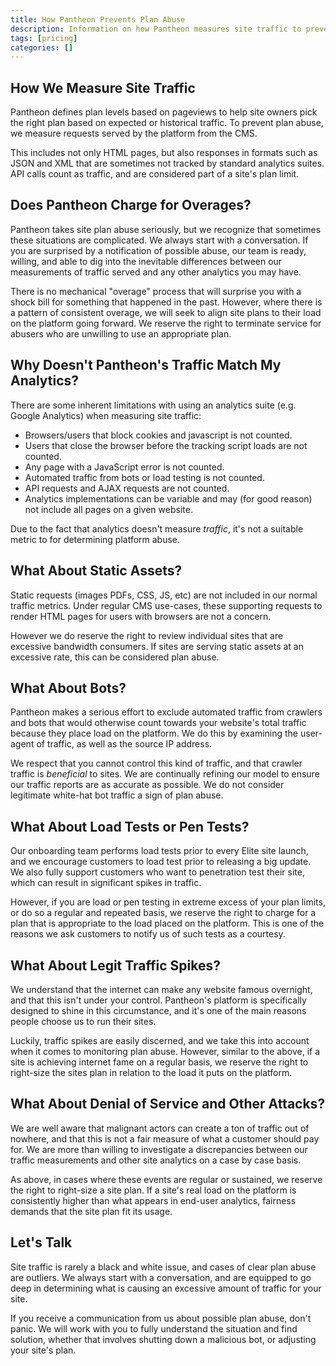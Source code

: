 ```yaml
---
title: How Pantheon Prevents Plan Abuse
description: Information on how Pantheon measures site traffic to prevent plan abuse
tags: [pricing]
categories: []
---
```


## How We Measure Site Traffic

Pantheon defines plan levels based on pageviews to help site owners pick the right plan based on expected or historical traffic. To prevent plan abuse, we measure requests served by the platform from the CMS. 

This includes not only HTML pages, but also responses in formats such as JSON and XML that are sometimes not tracked by standard analytics suites. API calls count as traffic, and are considered part of a site's plan limit.

## Does Pantheon Charge for Overages?

Pantheon takes site plan abuse seriously, but we recognize that sometimes these situations are complicated. We always start with a conversation. If you are surprised by a notification of possible abuse, our team is ready, willing, and able to dig into the inevitable differences between our measurements of traffic served and any other analytics you may have.

There is no mechanical "overage" process that will surprise you with a shock bill for something that happened in the past. However, where there is a pattern of consistent overage, we will seek to align site plans to their load on the platform going forward. We reserve the right to terminate service for abusers who are unwilling to use an appropriate plan.

## Why Doesn't Pantheon's Traffic Match My Analytics?

There are some inherent limitations with using an analytics suite (e.g. Google Analytics) when measuring site traffic:

 - Browsers/users that block cookies and javascript is not counted.
 - Users that close the browser before the tracking script loads are not counted.
 - Any page with a JavaScript error is not counted.
 - Automated traffic from bots or load testing is not counted.
 - API requests and AJAX requests are not counted.
 - Analytics implementations can be variable and may (for good reason) not include all pages on a given website.

Due to the fact that analytics doesn't measure _traffic_, it's not a suitable metric to for determining platform abuse.

## What About Static Assets?

Static requests (images PDFs, CSS, JS, etc) are not included in our normal traffic metrics. Under regular CMS use-cases, these supporting requests to render HTML pages for users with browsers are not a concern.

However we do reserve the right to review individual sites that are excessive bandwidth consumers. If sites are serving static assets at an excessive rate, this can be considered plan abuse.

## What About Bots?

Pantheon makes a serious effort to exclude automated traffic from crawlers and bots that would otherwise count towards your website's total traffic because they place load on the platform. We do this by examining the user-agent of traffic, as well as the source IP address.

We respect that you cannot control this kind of traffic, and that crawler traffic is _beneficial_ to sites. We are continually refining our model to ensure our traffic reports are as accurate as possible. We do not consider legitimate white-hat bot traffic a sign of plan abuse.

## What About Load Tests or Pen Tests?

Our onboarding team performs load tests prior to every Elite site launch, and we encourage customers to load test prior to releasing a big update. We also fully support customers who want to penetration test their site, which can result in significant spikes in traffic.

However, if you are load or pen testing in extreme excess of your plan limits, or do so a regular and repeated basis, we reserve the right to charge for a plan that is appropriate to the load placed on the platform. This is one of the reasons we ask customers to notify us of such tests as a courtesy. 

## What About Legit Traffic Spikes?

We understand that the internet can make any website famous overnight, and that this isn't under your control. Pantheon's platform is specifically designed to shine in this circumstance, and it's one of the main reasons people choose us to run their sites. 

Luckily, traffic spikes are easily discerned, and we take this into account when it comes to monitoring plan abuse. However, similar to the above, if a site is achieving internet fame on a regular basis, we reserve the right to right-size the sites plan in relation to the load it puts on the platform. 

## What About Denial of Service and Other Attacks?

We are well aware that malignant actors can create a ton of traffic out of nowhere, and that this is not a fair measure of what a customer should pay for. We are more than willing to investigate a discrepancies between our traffic measurements and other site analytics on a case by case basis.

As above, in cases where these events are regular or sustained, we reserve the right to right-size a site plan. If a site's real load on the platform is consistently higher than what appears in end-user analytics, fairness demands that the site plan fit its usage.

## Let's Talk

Site traffic is rarely a black and white issue, and cases of clear plan abuse are outliers. We always start with a conversation, and are equipped to go deep in determining what is causing an excessive amount of traffic for your site.

If you receive a communication from us about possible plan abuse, don't panic. We will work with you to fully understand the situation and find solution, whether that involves shutting down a malicious bot, or adjusting your site's plan.
